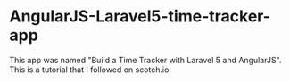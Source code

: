 # AngularJS-Laravel5-time-tracker-app
This app was named "Build a Time Tracker with Laravel 5 and AngularJS". This is a tutorial that I followed on scotch.io.
